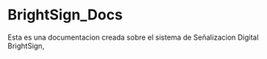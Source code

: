 # BrightSign_Docs
Esta es una documentacion creada sobre el sistema de Señalizacion Digital BrightSign,
